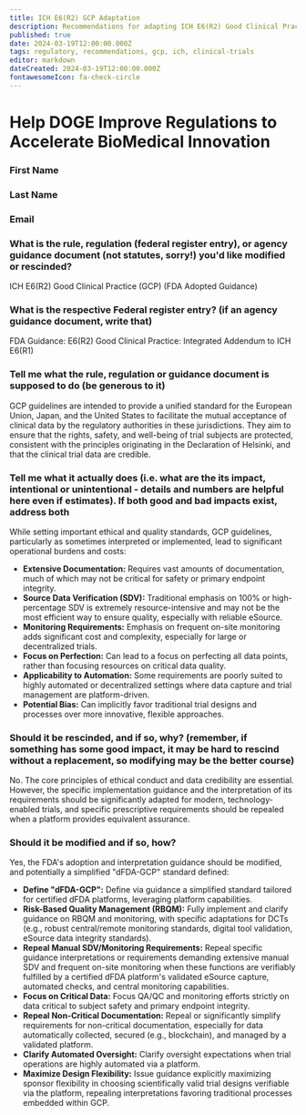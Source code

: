 ```yaml
---
title: ICH E6(R2) GCP Adaptation
description: Recommendations for adapting ICH E6(R2) Good Clinical Practice guidelines for dFDA platform trials
published: true
date: 2024-03-19T12:00:00.000Z
tags: regulatory, recommendations, gcp, ich, clinical-trials
editor: markdown
dateCreated: 2024-03-19T12:00:00.000Z
fontawesomeIcon: fa-check-circle
---
```


# Help DOGE Improve Regulations to Accelerate BioMedical Innovation

### First Name

### Last Name

### Email

### What is the rule, regulation (federal register entry), or agency guidance document (not statutes, sorry!) you'd like modified or rescinded?

ICH E6(R2) Good Clinical Practice (GCP) (FDA Adopted Guidance)

### What is the respective Federal register entry? (if an agency guidance document, write that)

FDA Guidance: E6(R2) Good Clinical Practice: Integrated Addendum to ICH E6(R1)

### Tell me what the rule, regulation or guidance document is supposed to do (be generous to it)

GCP guidelines are intended to provide a unified standard for the European Union, Japan, and the United States to facilitate the mutual acceptance of clinical data by the regulatory authorities in these jurisdictions. They aim to ensure that the rights, safety, and well-being of trial subjects are protected, consistent with the principles originating in the Declaration of Helsinki, and that the clinical trial data are credible.

### Tell me what it actually does (i.e. what are the its impact, intentional or unintentional - details and numbers are helpful here even if estimates). If both good and bad impacts exist, address both

While setting important ethical and quality standards, GCP guidelines, particularly as sometimes interpreted or implemented, lead to significant operational burdens and costs:

* **Extensive Documentation:** Requires vast amounts of documentation, much of which may not be critical for safety or primary endpoint integrity.
* **Source Data Verification (SDV):** Traditional emphasis on 100% or high-percentage SDV is extremely resource-intensive and may not be the most efficient way to ensure quality, especially with reliable eSource.
* **Monitoring Requirements:** Emphasis on frequent on-site monitoring adds significant cost and complexity, especially for large or decentralized trials.
* **Focus on Perfection:** Can lead to a focus on perfecting all data points, rather than focusing resources on critical data quality.
* **Applicability to Automation:** Some requirements are poorly suited to highly automated or decentralized settings where data capture and trial management are platform-driven.
* **Potential Bias:** Can implicitly favor traditional trial designs and processes over more innovative, flexible approaches.

### Should it be rescinded, and if so, why? (remember, if something has some good impact, it may be hard to rescind without a replacement, so modifying may be the better course)

No. The core principles of ethical conduct and data credibility are essential. However, the specific implementation guidance and the interpretation of its requirements should be significantly adapted for modern, technology-enabled trials, and specific prescriptive requirements should be repealed when a platform provides equivalent assurance.

### Should it be modified and if so, how?

Yes, the FDA's adoption and interpretation guidance should be modified, and potentially a simplified "dFDA-GCP" standard defined:

* **Define "dFDA-GCP":** Define via guidance a simplified standard tailored for certified dFDA platforms, leveraging platform capabilities.
* **Risk-Based Quality Management (RBQM):** Fully implement and clarify guidance on RBQM and monitoring, with specific adaptations for DCTs (e.g., robust central/remote monitoring standards, digital tool validation, eSource data integrity standards).
* **Repeal Manual SDV/Monitoring Requirements:** Repeal specific guidance interpretations or requirements demanding extensive manual SDV and frequent on-site monitoring when these functions are verifiably fulfilled by a certified dFDA platform's validated eSource capture, automated checks, and central monitoring capabilities.
* **Focus on Critical Data:** Focus QA/QC and monitoring efforts strictly on data critical to subject safety and primary endpoint integrity.
* **Repeal Non-Critical Documentation:** Repeal or significantly simplify requirements for non-critical documentation, especially for data automatically collected, secured (e.g., blockchain), and managed by a validated platform.
* **Clarify Automated Oversight:** Clarify oversight expectations when trial operations are highly automated via a platform.
* **Maximize Design Flexibility:** Issue guidance explicitly maximizing sponsor flexibility in choosing scientifically valid trial designs verifiable via the platform, repealing interpretations favoring traditional processes embedded within GCP.
